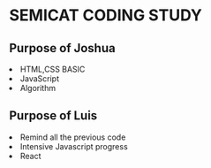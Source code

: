 <h1>SEMICAT CODING STUDY</h1>

  <h2> Purpose of Joshua </h2>
    <li> HTML,CSS BASIC </li>
    <li> JavaScript </li>
    <li> Algorithm </li>

  <h2> Purpose of Luis </h2>
    <li> Remind all the previous code </li>
    <li> Intensive Javascript progress </li>
    <li> React </li>
